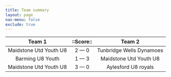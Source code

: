 ```yaml
---
title: Team summary
layout: page
nav-menu: false
exclude: true
---
```




|         Team 1         |  ::Score::  |          Team 2          |
|:----------------------:|:-----------:|:------------------------:|
| Maidstone Utd Youth U8 | 2 &mdash; 0 | Tunbridge Wells Dynamoes |
|    Barming U8 Youth    | 1 &mdash; 3 |  Maidstone Utd Youth U8  |
| Maidstone Utd Youth U8 | 3 &mdash; 0 |   Aylesford U8 royals    |

 <br /><br /><br />